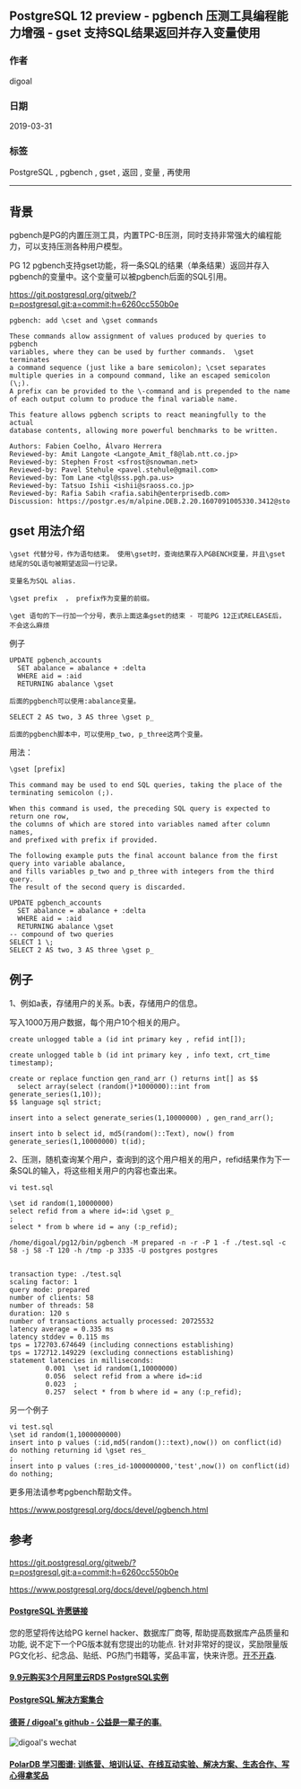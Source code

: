 ## PostgreSQL 12 preview - pgbench 压测工具编程能力增强 - gset 支持SQL结果返回并存入变量使用  
                                                              
### 作者                                                              
digoal                                                              
                                                              
### 日期                                                              
2019-03-31                                                              
                                                              
### 标签                                                              
PostgreSQL , pgbench , gset , 返回 , 变量 , 再使用    
                                                              
----                                                              
                                                              
## 背景             
pgbench是PG的内置压测工具，内置TPC-B压测，同时支持非常强大的编程能力，可以支持压测各种用户模型。  
  
PG 12 pgbench支持gset功能，将一条SQL的结果（单条结果）返回并存入pgbench的变量中。这个变量可以被pgbench后面的SQL引用。  
  
https://git.postgresql.org/gitweb/?p=postgresql.git;a=commit;h=6260cc550b0e  
  
```  
pgbench: add \cset and \gset commands  
  
These commands allow assignment of values produced by queries to pgbench  
variables, where they can be used by further commands.  \gset terminates  
a command sequence (just like a bare semicolon); \cset separates  
multiple queries in a compound command, like an escaped semicolon (\;).  
A prefix can be provided to the \-command and is prepended to the name  
of each output column to produce the final variable name.  
  
This feature allows pgbench scripts to react meaningfully to the actual  
database contents, allowing more powerful benchmarks to be written.  
  
Authors: Fabien Coelho, Álvaro Herrera  
Reviewed-by: Amit Langote <Langote_Amit_f8@lab.ntt.co.jp>  
Reviewed-by: Stephen Frost <sfrost@snowman.net>  
Reviewed-by: Pavel Stehule <pavel.stehule@gmail.com>  
Reviewed-by: Tom Lane <tgl@sss.pgh.pa.us>  
Reviewed-by: Tatsuo Ishii <ishii@sraoss.co.jp>  
Reviewed-by: Rafia Sabih <rafia.sabih@enterprisedb.com>  
Discussion: https://postgr.es/m/alpine.DEB.2.20.1607091005330.3412@sto  
```  
  
## gset 用法介绍  
```  
\gset 代替分号，作为语句结束。 使用\gset时，查询结果存入PGBENCH变量，并且\gset结尾的SQL语句被期望返回一行记录。  
  
变量名为SQL alias.  
  
\gset prefix  ， prefix作为变量的前缀。  
  
\get 语句的下一行加一个分号，表示上面这条gset的结束 - 可能PG 12正式RELEASE后，不会这么麻烦  
```  
  
例子  
  
```  
UPDATE pgbench_accounts  
  SET abalance = abalance + :delta  
  WHERE aid = :aid  
  RETURNING abalance \gset  
  
后面的pgbench可以使用:abalance变量。  
  
SELECT 2 AS two, 3 AS three \gset p_  
  
后面的pgbench脚本中，可以使用p_two, p_three这两个变量。  
```  
  
用法：  
  
```  
\gset [prefix]  
  
This command may be used to end SQL queries, taking the place of the terminating semicolon (;).  
  
When this command is used, the preceding SQL query is expected to return one row,   
the columns of which are stored into variables named after column names,   
and prefixed with prefix if provided.  
  
The following example puts the final account balance from the first query into variable abalance,   
and fills variables p_two and p_three with integers from the third query.   
The result of the second query is discarded.  
  
UPDATE pgbench_accounts  
  SET abalance = abalance + :delta  
  WHERE aid = :aid  
  RETURNING abalance \gset  
-- compound of two queries  
SELECT 1 \;  
SELECT 2 AS two, 3 AS three \gset p_  
```  
  
## 例子  
1、例如a表，存储用户的关系。b表，存储用户的信息。  
  
写入1000万用户数据，每个用户10个相关的用户。  
  
```  
create unlogged table a (id int primary key , refid int[]);  
  
create unlogged table b (id int primary key , info text, crt_time timestamp);  
  
create or replace function gen_rand_arr () returns int[] as $$  
  select array(select (random()*1000000)::int from generate_series(1,10));  
$$ language sql strict;  
  
insert into a select generate_series(1,10000000) , gen_rand_arr();  
  
insert into b select id, md5(random()::Text), now() from generate_series(1,10000000) t(id);  
```  
  
2、压测，随机查询某个用户，查询到的这个用户相关的用户，refid结果作为下一条SQL的输入，将这些相关用户的内容也查出来。  
  
```  
vi test.sql  
  
\set id random(1,10000000)  
select refid from a where id=:id \gset p_  
;  
select * from b where id = any (:p_refid);  
```  
  
```  
/home/digoal/pg12/bin/pgbench -M prepared -n -r -P 1 -f ./test.sql -c 58 -j 58 -T 120 -h /tmp -p 3335 -U postgres postgres  
  
  
transaction type: ./test.sql  
scaling factor: 1  
query mode: prepared  
number of clients: 58  
number of threads: 58  
duration: 120 s  
number of transactions actually processed: 20725532  
latency average = 0.335 ms  
latency stddev = 0.115 ms  
tps = 172703.674649 (including connections establishing)  
tps = 172712.149229 (excluding connections establishing)  
statement latencies in milliseconds:  
         0.001  \set id random(1,10000000)  
         0.056  select refid from a where id=:id   
         0.023  ;  
         0.257  select * from b where id = any (:p_refid);  
```  
  
另一个例子  
  
```  
vi test.sql  
\set id random(1,1000000000)  
insert into p values (:id,md5(random()::text),now()) on conflict(id) do nothing returning id \gset res_  
;  
insert into p values (:res_id-1000000000,'test',now()) on conflict(id) do nothing;  
```  
  
更多用法请参考pgbench帮助文件。  
  
https://www.postgresql.org/docs/devel/pgbench.html  
     
## 参考  
https://git.postgresql.org/gitweb/?p=postgresql.git;a=commit;h=6260cc550b0e  
  
https://www.postgresql.org/docs/devel/pgbench.html  
    
  
  
  
  
  
  
  
  
  
  
  
  
  
  
  
  
  
  
  
  
  
  
  
  
  
  
  
  
  
  
  
  
  
  
  
  
  
  
  
  
  
  
  
  
  
  
  
  
  
  
  
  
  
  
  
  
  
  
  
  
  
  
  
  
  
  
  
  
  
#### [PostgreSQL 许愿链接](https://github.com/digoal/blog/issues/76 "269ac3d1c492e938c0191101c7238216")
您的愿望将传达给PG kernel hacker、数据库厂商等, 帮助提高数据库产品质量和功能, 说不定下一个PG版本就有您提出的功能点. 针对非常好的提议，奖励限量版PG文化衫、纪念品、贴纸、PG热门书籍等，奖品丰富，快来许愿。[开不开森](https://github.com/digoal/blog/issues/76 "269ac3d1c492e938c0191101c7238216").  
  
  
#### [9.9元购买3个月阿里云RDS PostgreSQL实例](https://www.aliyun.com/database/postgresqlactivity "57258f76c37864c6e6d23383d05714ea")
  
  
#### [PostgreSQL 解决方案集合](https://yq.aliyun.com/topic/118 "40cff096e9ed7122c512b35d8561d9c8")
  
  
#### [德哥 / digoal's github - 公益是一辈子的事.](https://github.com/digoal/blog/blob/master/README.md "22709685feb7cab07d30f30387f0a9ae")
  
  
![digoal's wechat](../pic/digoal_weixin.jpg "f7ad92eeba24523fd47a6e1a0e691b59")
  
  
#### [PolarDB 学习图谱: 训练营、培训认证、在线互动实验、解决方案、生态合作、写心得拿奖品](https://www.aliyun.com/database/openpolardb/activity "8642f60e04ed0c814bf9cb9677976bd4")
  
